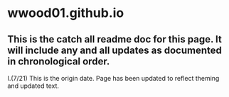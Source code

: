 # wwood01.github.io
## This is the catch all readme doc for this page.  It will include any and all updates as documented in chronological order.

I.(7/21)
This is the origin date.  Page has been updated to reflect theming and updated text.

